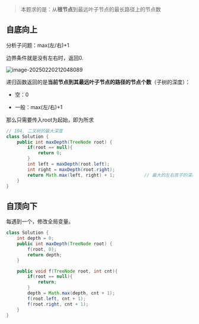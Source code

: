 > 本题求的是：从**根节点**到最远叶子节点的最长路径上的节点数

## 自底向上

分析子问题：max(左/右)+1

边界条件就是没有左右时，返回0.

![image-20250220212048089](https://cdn.jsdelivr.net/gh/sword4869/pic1@main/images/202502202120310.png)



递归函数返回的是**当前节点到其最远叶子节点的路径的节点个数**（子树的深度）：

- 空：0

- 一般：max(左/右)+1


那么只需要传入root为起始，即为所求

```java
// 104. 二叉树的最大深度
class Solution {
    public int maxDepth(TreeNode root) {
        if(root == null){
            return 0;
        }
        int left = maxDepth(root.left);
        int right = maxDepth(root.right);
        return Math.max(left, right) + 1;			// 最大的左右孩子的深度，再加上自身
    }
}
```

## 自顶向下

每遇到一个，修改全局变量。

```java
class Solution {
    int depth = 0;
    public int maxDepth(TreeNode root) {
        f(root, 0);
        return depth;
    }

    public void f(TreeNode root, int cnt){
        if(root == null){
            return;
        }
        depth = Math.max(depth, cnt + 1);
        f(root.left, cnt + 1);
        f(root.right, cnt + 1);
    }
}
```

